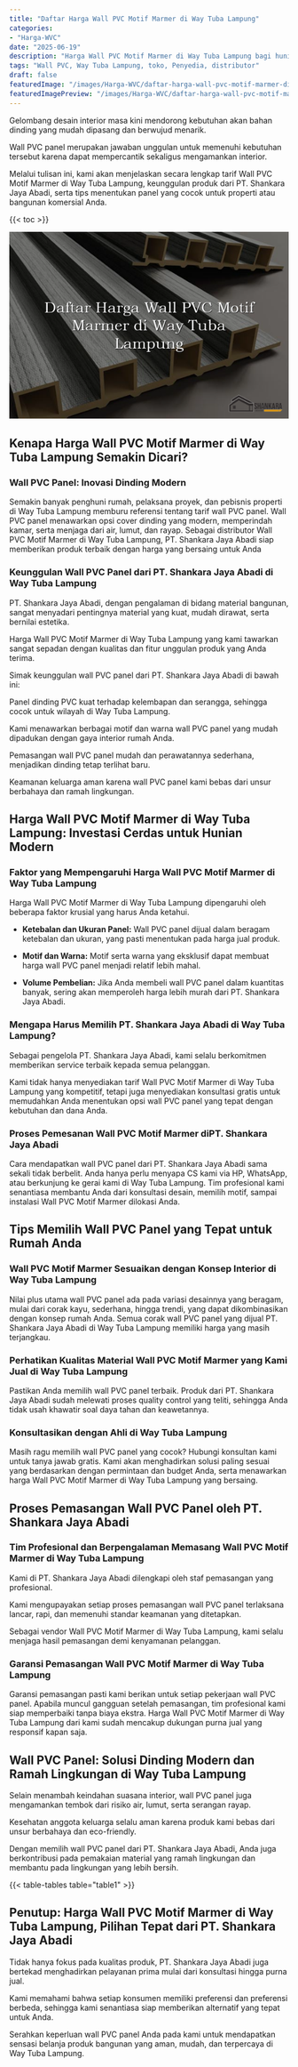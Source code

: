 ```yaml
---
title: "Daftar Harga Wall PVC Motif Marmer di Way Tuba Lampung"
categories:
- "Harga-WVC"
date: "2025-06-19"
description: "Harga Wall PVC Motif Marmer di Way Tuba Lampung bagi hunian, kantor, dan ritel. Panel terbaik, pilihan motif, variasi warna menarik, beserta jasa instalasi dikerjakan oleh teknisi ahli serta jaminan resmi!|Layanan distribusi Wall PVC Motif Marmer di Way Tuba Lampung bagi keperluan hunian, perkantoran, atau ritel, beserta panel unggulan dan instalasi oleh teknisi profesional dan garansi resmi.|Solusi Wall PVC Motif Marmer di Way Tuba Lampung yang andal bagi tempat tinggal, kantor, serta toko, bersama panel terbaik dan pemasangan ditangani oleh tenaga ahli profesional dan kepastian resmi.|Penjualan Wall PVC Motif Marmer di Way Tuba Lampung bagi tempat tinggal, kantor, dan toko, dengan produk terbaik dan instalasi dikerjakan oleh tim berpengalaman, dilengkapi dengan kepastian resmi.}"
tags: "Wall PVC, Way Tuba Lampung, toko, Penyedia, distributor"
draft: false
featuredImage: "/images/Harga-WVC/daftar-harga-wall-pvc-motif-marmer-di-way-tuba-lampung.png"
featuredImagePreview: "/images/Harga-WVC/daftar-harga-wall-pvc-motif-marmer-di-way-tuba-lampung.png"
---
```


Gelombang desain interior masa kini mendorong kebutuhan akan bahan dinding yang mudah dipasang dan berwujud menarik.

Wall PVC panel merupakan jawaban unggulan untuk memenuhi kebutuhan tersebut karena dapat mempercantik sekaligus mengamankan interior.

Melalui tulisan ini, kami akan menjelaskan secara lengkap tarif Wall PVC Motif Marmer di Way Tuba Lampung, keunggulan produk dari PT. Shankara Jaya Abadi, serta tips menentukan panel yang cocok untuk properti atau bangunan komersial Anda.

{{< toc >}}

![Daftar Harga Wall PVC Motif Marmer di Way Tuba Lampung](/images/Harga-WVC/Daftar-Harga-Wall-PVC-Motif-Marmer-di-Way-Tuba-Lampung.png)

## Kenapa Harga Wall PVC Motif Marmer di Way Tuba Lampung Semakin Dicari?

### Wall PVC Panel: Inovasi Dinding Modern

Semakin banyak penghuni rumah, pelaksana proyek, dan pebisnis properti di Way Tuba Lampung memburu referensi tentang tarif wall PVC panel. Wall PVC panel menawarkan opsi cover dinding yang modern, memperindah kamar, serta menjaga dari air, lumut, dan rayap. Sebagai distributor Wall PVC Motif Marmer di Way Tuba Lampung, PT. Shankara Jaya Abadi siap memberikan produk terbaik dengan harga yang bersaing untuk Anda

### Keunggulan Wall PVC Panel dari PT. Shankara Jaya Abadi di Way Tuba Lampung

PT. Shankara Jaya Abadi, dengan pengalaman di bidang material bangunan, sangat menyadari pentingnya material yang kuat, mudah dirawat, serta bernilai estetika.

Harga Wall PVC Motif Marmer di Way Tuba Lampung yang kami tawarkan sangat sepadan dengan kualitas dan fitur unggulan produk yang Anda terima.

Simak keunggulan wall PVC panel dari PT. Shankara Jaya Abadi di bawah ini:

Panel dinding PVC kuat terhadap kelembapan dan serangga, sehingga cocok untuk wilayah di Way Tuba Lampung.

Kami menawarkan berbagai motif dan warna wall PVC panel yang mudah dipadukan dengan gaya interior rumah Anda.

Pemasangan wall PVC panel mudah dan perawatannya sederhana, menjadikan dinding tetap terlihat baru.

Keamanan keluarga aman karena wall PVC panel kami bebas dari unsur berbahaya dan ramah lingkungan.

## Harga Wall PVC Motif Marmer di Way Tuba Lampung: Investasi Cerdas untuk Hunian Modern

### Faktor yang Mempengaruhi Harga Wall PVC Motif Marmer di Way Tuba Lampung

Harga Wall PVC Motif Marmer di Way Tuba Lampung dipengaruhi oleh beberapa faktor krusial yang harus Anda ketahui.

- **Ketebalan dan Ukuran Panel:** Wall PVC panel dijual dalam beragam ketebalan dan ukuran, yang pasti menentukan pada harga jual produk.

- **Motif dan Warna:** Motif serta warna yang eksklusif dapat membuat harga wall PVC panel menjadi relatif lebih mahal.

- **Volume Pembelian:** Jika Anda membeli wall PVC panel dalam kuantitas banyak, sering akan memperoleh harga lebih murah dari PT. Shankara Jaya Abadi.

### Mengapa Harus Memilih PT. Shankara Jaya Abadi di Way Tuba Lampung?

Sebagai pengelola PT. Shankara Jaya Abadi, kami selalu berkomitmen memberikan service terbaik kepada semua pelanggan.

Kami tidak hanya menyediakan tarif Wall PVC Motif Marmer di Way Tuba Lampung yang kompetitif, tetapi juga menyediakan konsultasi gratis untuk memudahkan Anda menentukan opsi wall PVC panel yang tepat dengan kebutuhan dan dana Anda.

### Proses Pemesanan Wall PVC Motif Marmer diPT. Shankara Jaya Abadi

Cara mendapatkan wall PVC panel dari PT. Shankara Jaya Abadi sama sekali tidak berbelit. Anda hanya perlu menyapa CS kami via HP, WhatsApp, atau berkunjung ke gerai kami di Way Tuba Lampung. Tim profesional kami senantiasa membantu Anda dari konsultasi desain, memilih motif, sampai instalasi Wall PVC Motif Marmer dilokasi Anda.

## Tips Memilih Wall PVC Panel yang Tepat untuk Rumah Anda

### Wall PVC Motif Marmer Sesuaikan dengan Konsep Interior di Way Tuba Lampung

Nilai plus utama wall PVC panel ada pada variasi desainnya yang beragam, mulai dari corak kayu, sederhana, hingga trendi, yang dapat dikombinasikan dengan konsep rumah Anda. Semua corak wall PVC panel yang dijual PT. Shankara Jaya Abadi di Way Tuba Lampung memiliki harga yang masih terjangkau.

### Perhatikan Kualitas Material Wall PVC Motif Marmer yang Kami Jual di Way Tuba Lampung

Pastikan Anda memilih wall PVC panel terbaik. Produk dari PT. Shankara Jaya Abadi sudah melewati proses quality control yang teliti, sehingga Anda tidak usah khawatir soal daya tahan dan keawetannya.

### Konsultasikan dengan Ahli di Way Tuba Lampung

Masih ragu memilih wall PVC panel yang cocok? Hubungi konsultan kami untuk tanya jawab gratis. Kami akan menghadirkan solusi paling sesuai yang berdasarkan dengan permintaan dan budget Anda, serta menawarkan harga Wall PVC Motif Marmer di Way Tuba Lampung yang bersaing.

## Proses Pemasangan Wall PVC Panel oleh PT. Shankara Jaya Abadi

### Tim Profesional dan Berpengalaman Memasang Wall PVC Motif Marmer di Way Tuba Lampung

Kami di PT. Shankara Jaya Abadi dilengkapi oleh staf pemasangan yang profesional.

Kami mengupayakan setiap proses pemasangan wall PVC panel terlaksana lancar, rapi, dan memenuhi standar keamanan yang ditetapkan.

Sebagai vendor Wall PVC Motif Marmer di Way Tuba Lampung, kami selalu menjaga hasil pemasangan demi kenyamanan pelanggan.

### Garansi Pemasangan Wall PVC Motif Marmer di Way Tuba Lampung

Garansi pemasangan pasti kami berikan untuk setiap pekerjaan wall PVC panel. Apabila muncul gangguan setelah pemasangan, tim profesional kami siap memperbaiki tanpa biaya ekstra. Harga Wall PVC Motif Marmer di Way Tuba Lampung dari kami sudah mencakup dukungan purna jual yang responsif kapan saja.

## Wall PVC Panel: Solusi Dinding Modern dan Ramah Lingkungan di Way Tuba Lampung

Selain menambah keindahan suasana interior, wall PVC panel juga mengamankan tembok dari risiko air, lumut, serta serangan rayap.

Kesehatan anggota keluarga selalu aman karena produk kami bebas dari unsur berbahaya dan eco-friendly.

Dengan memilih wall PVC panel dari PT. Shankara Jaya Abadi, Anda juga berkontribusi pada pemakaian material yang ramah lingkungan dan membantu pada lingkungan yang lebih bersih.

{{< table-tables table="table1" >}}

## Penutup: Harga Wall PVC Motif Marmer di Way Tuba Lampung, Pilihan Tepat dari PT. Shankara Jaya Abadi

Tidak hanya fokus pada kualitas produk, PT. Shankara Jaya Abadi juga bertekad menghadirkan pelayanan prima mulai dari konsultasi hingga purna jual.

Kami memahami bahwa setiap konsumen memiliki preferensi dan preferensi berbeda, sehingga kami senantiasa siap memberikan alternatif yang tepat untuk Anda.

Serahkan keperluan wall PVC panel Anda pada kami untuk mendapatkan sensasi belanja produk bangunan yang aman, mudah, dan terpercaya di Way Tuba Lampung.
